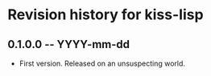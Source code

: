 # Revision history for kiss-lisp

## 0.1.0.0 -- YYYY-mm-dd

* First version. Released on an unsuspecting world.
